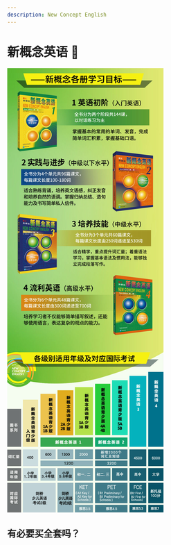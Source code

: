 ```yaml
---
description: New Concept English
---
```


# 新概念英语 🚧

![新概念英语内容对应年级阶段](../assets/primer/new-concept-english.jpg)

## 有必要买全套吗？

